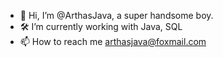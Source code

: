 - 👋 Hi, I’m @ArthasJava, a super handsome boy.
- 🛠 I’m currently working with Java, SQL
- 📫 How to reach me arthasjava@foxmail.com
